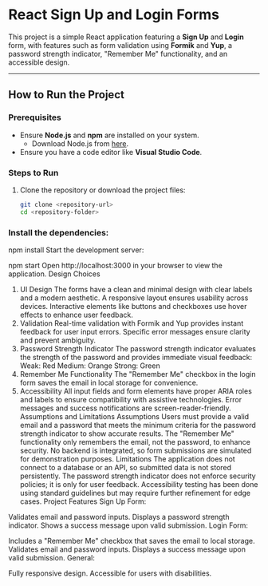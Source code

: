 # React Sign Up and Login Forms

This project is a simple React application featuring a **Sign Up** and **Login** form, with features such as form validation using **Formik** and **Yup**, a password strength indicator, "Remember Me" functionality, and an accessible design.

---

## How to Run the Project

### Prerequisites
- Ensure **Node.js** and **npm** are installed on your system.
  - Download Node.js from [here](https://nodejs.org/).
- Ensure you have a code editor like **Visual Studio Code**.

### Steps to Run
1. Clone the repository or download the project files:
   ```bash
   git clone <repository-url>
   cd <repository-folder>
### Install the dependencies:
npm install
Start the development server:

npm start
Open http://localhost:3000 in your browser to view the application.
Design Choices
1. UI Design
The forms have a clean and minimal design with clear labels and a modern aesthetic.
A responsive layout ensures usability across devices.
Interactive elements like buttons and checkboxes use hover effects to enhance user feedback.
2. Validation
Real-time validation with Formik and Yup provides instant feedback for user input errors.
Specific error messages ensure clarity and prevent ambiguity.
3. Password Strength Indicator
The password strength indicator evaluates the strength of the password and provides immediate visual feedback:
Weak: Red
Medium: Orange
Strong: Green
4. Remember Me Functionality
The "Remember Me" checkbox in the login form saves the email in local storage for convenience.
5. Accessibility
All input fields and form elements have proper ARIA roles and labels to ensure compatibility with assistive technologies.
Error messages and success notifications are screen-reader-friendly.
Assumptions and Limitations
Assumptions
Users must provide a valid email and a password that meets the minimum criteria for the password strength indicator to show accurate results.
The "Remember Me" functionality only remembers the email, not the password, to enhance security.
No backend is integrated, so form submissions are simulated for demonstration purposes.
Limitations
The application does not connect to a database or an API, so submitted data is not stored persistently.
The password strength indicator does not enforce security policies; it is only for user feedback.
Accessibility testing has been done using standard guidelines but may require further refinement for edge cases.
Project Features
Sign Up Form:

Validates email and password inputs.
Displays a password strength indicator.
Shows a success message upon valid submission.
Login Form:

Includes a "Remember Me" checkbox that saves the email to local storage.
Validates email and password inputs.
Displays a success message upon valid submission.
General:

Fully responsive design.
Accessible for users with disabilities.